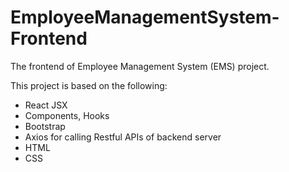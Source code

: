 # EmployeeManagementSystem-Frontend

The frontend of Employee Management System (EMS) project.

This project is based on the following:
- React JSX
- Components, Hooks
- Bootstrap
- Axios for calling Restful APIs of backend server
- HTML
- CSS
